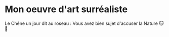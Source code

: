 # Mon oeuvre d'art surréaliste 

Le Chêne un jour dit au roseau :
Vous avez bien sujet d'accuser la Nature
:cat:
:koala:
